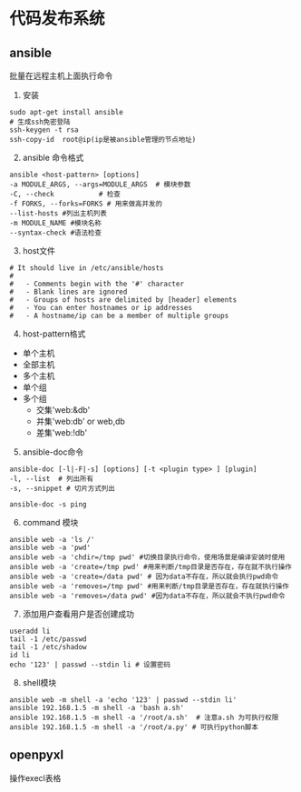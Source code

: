 # 代码发布系统

## ansible

批量在远程主机上面执行命令

1. 安装

```shell
sudo apt-get install ansible
# 生成ssh免密登陆
ssh-keygen -t rsa
ssh-copy-id  root@ip(ip是被ansible管理的节点地址)
```

2. ansible 命令格式

```shell
ansible <host-pattern> [options]
-a MODULE_ARGS, --args=MODULE_ARGS  # 模块参数
-C, --check           # 检查
-f FORKS, --forks=FORKS # 用来做高并发的
--list-hosts #列出主机列表
-m MODULE_NAME #模块名称
--syntax-check #语法检查
```

3. host文件

```shell
# It should live in /etc/ansible/hosts
#
#   - Comments begin with the '#' character
#   - Blank lines are ignored
#   - Groups of hosts are delimited by [header] elements
#   - You can enter hostnames or ip addresses
#   - A hostname/ip can be a member of multiple groups
```

4. host-pattern格式

- 单个主机
- 全部主机
- 多个主机
- 单个组
- 多个组
  - 交集'web:&db'
  - 并集'web:db' or web,db
  - 差集'web:!db'

5. ansible-doc命令

```shell
ansible-doc [-l|-F|-s] [options] [-t <plugin type> ] [plugin]
-l, --list  # 列出所有
-s, --snippet # 切片方式列出

ansible-doc -s ping
```

6. command 模块

```shell
ansible web -a 'ls /'
ansible web -a 'pwd'
ansible web -a 'chdir=/tmp pwd' #切换目录执行命令，使用场景是编译安装时使用
ansible web -a 'create=/tmp pwd' #用来判断/tmp目录是否存在，存在就不执行操作
ansible web -a 'create=/data pwd' # 因为data不存在，所以就会执行pwd命令
ansible web -a 'removes=/tmp pwd' #用来判断/tmp目录是否存在，存在就执行操作
ansible web -a 'removes=/data pwd' #因为data不存在，所以就会不执行pwd命令
```

7. 添加用户查看用户是否创建成功

```shell
useradd li
tail -1 /etc/passwd
tail -1 /etc/shadow
id li
echo '123' | passwd --stdin li # 设置密码
```

8. shell模块

```shell
ansible web -m shell -a 'echo '123' | passwd --stdin li'
ansible 192.168.1.5 -m shell -a 'bash a.sh' 
ansible 192.168.1.5 -m shell -a '/root/a.sh'  # 注意a.sh 为可执行权限
ansible 192.168.1.5 -m shell -a '/root/a.py' # 可执行python脚本
```













## openpyxl

操作execl表格





